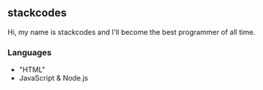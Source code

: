 ## stackcodes

Hi, my name is stackcodes and I'll become the best programmer of all time.

### Languages

- "HTML"
- JavaScript & Node.js
